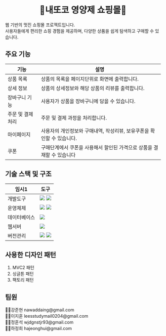 <div align=center>
  
# 💊내또코 영양제 쇼핑몰💊

</div>

웹 기반의 멋진 쇼핑몰 프로젝트입니다.<br>
사용자들에게 편리한 쇼핑 경험을 제공하며, 다양한 상품을 쉽게 탐색하고 구매할 수 있습니다.


## 주요 기능

| 기능                      | 설명                                      |
| ------------------------- | ----------------------------------------- |
| 상품 목록 | 상품의 목록을 페이지단위로 화면에 출력합니다. |
| 상세 정보 | 상품의 상세정보와 해당 상품의 리뷰를 출력합니다. |
| 장바구니 기능 | 사용자가 상품을 장바구니에 담을 수 있습니다. |
| 주문 및 결제 처리 | 주문 및 결제 과정을 처리합니다.  |
| 마이페이지 | 사용자의 개인정보와 구매내역, 작성리뷰, 보유쿠폰을 확인할 수 있습니다. |
| 쿠폰 | 구매단계에서 쿠폰을 사용해서 할인된 가격으로 상품을 결재할 수 있습니다 |

## 기술 스택 및 구조

| 임시1       | 도구          |
| ---------- | ------------- |
| 개발도구 | <img src="https://img.shields.io/badge/JDK%20Development%20Kit%2017-000000?style=for-the-badge&logoColor=white"> <img src="https://img.shields.io/badge/eclipse%20ide-2C2255?style=for-the-badge&logo=eclipse&logoColor=white"> |
| 운영체제 | <img src="https://img.shields.io/badge/windows10-0078D6?style=for-the-badge&logo=windows10&logoColor=white"> <img src="https://img.shields.io/badge/macos%20bigsur-000000?style=for-the-badge&logo=macos&logoColor=white"> |
| 데이터베이스 | <img src="https://img.shields.io/badge/Oracle%2011g%20Express%20Edition-F80000?style=for-the-badge&logo=oracle&logoColor=white">  |
| 웹서버 | <img src="https://img.shields.io/badge/Apache%20Tomcat-F8DC75?style=for-the-badge&logo=apachetomcat&logoColor=black"> |
| 버전관리 | <img src="https://img.shields.io/badge/github-181717?style=for-the-badge&logo=github&logoColor=white"> <img src="https://img.shields.io/badge/sourcetree-0052CC?style=for-the-badge&logo=sourcetree&logoColor=white"> |

## 사용한 디자인 패턴

1. MVC2 패턴
2. 싱글톤 패턴
3. 팩토리 패턴

## 팀원

<div>
🙋‍♂️강준현 nawaddaing@gmail.com<br>
🙋‍♂️이지훈 leesstudymail0204@gmail.com<br>
🙋‍♂️정훈석 wjdgnstjr93@gmail.com<br>
🙋‍♀️하정희 hajeonghui@gmail.com<br>
</div>
